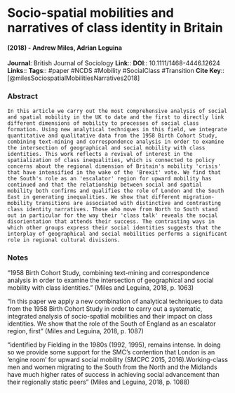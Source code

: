 # Socio-spatial mobilities and narratives of class identity in Britain
#### (2018) - Andrew Miles, Adrian Leguina
**Journal**: British Journal of Sociology
**Link**:: 
**DOI**:: 10.1111/1468-4446.12624
**Links**:: 
**Tags**:: #paper #NCDS #Mobility #SocialClass #Transition 
**Cite Key**:: [@milesSociospatialMobilitiesNarratives2018]

### Abstract

```
In this article we carry out the most comprehensive analysis of social and spatial mobility in the UK to date and the first to directly link different dimensions of mobility to processes of social class formation. Using new analytical techniques in this field, we integrate quantitative and qualitative data from the 1958 Birth Cohort Study, combining text-mining and correspondence analysis in order to examine the intersection of geographical and social mobility with class identities. This work reflects a revival of interest in the spatialization of class inequalities, which is connected to policy concerns about the regional dimension of Britain's mobility 'crisis' that have intensified in the wake of the 'Brexit' vote. We find that the South's role as an 'escalator' region for upward mobility has continued and that the relationship between social and spatial mobility both confirms and qualifies the role of London and the South East in generating inequalities. We show that different migration-mobility transitions are associated with distinctive and contrasting class identity narratives. Those who move from North to South stand out in particular for the way their 'class talk' reveals the social disorientation that attends their success. The contrasting ways in which other groups express their social identities suggests that the interplay of geographical and social mobilities performs a significant role in regional cultural divisions.
```

### Notes

“1958 Birth Cohort Study, combining text-mining and correspondence analysis in order to examine the intersection of geographical and social mobility with class identities.” (Miles and Leguina, 2018, p. 1063)

“In this paper we apply a new combination of analytical techniques to data from the 1958 Birth Cohort Study in order to carry out a systematic, integrated analysis of socio-spatial mobilities and their impact on class identities. We show that the role of the South of England as an escalator region, first” (Miles and Leguina, 2018, p. 1087)

“identified by Fielding in the 1980s (1992, 1995), remains intense. In doing so we provide some support for the SMC’s contention that London is an ‘engine room’ for upward social mobility (SMCPC 2015, 2016).Working-class men and women migrating to the South from the North and the Midlands have much higher rates of success in achieving social advancement than their regionally static peers” (Miles and Leguina, 2018, p. 1088)